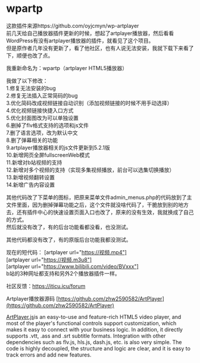 # wpartp

这款插件来源https://github.com/oyjcmyn/wp-artplayer  
前几天给自己播放器插件更新的时候，想起了artplayer播放器，然后看看WordPress有没有artplayer播放器的插件，就看见了这个项目。  
但是原作者几年没有更新了，看了他社区，也有人说无法安装，我就下载下来看了下，顺便也改了点。  
  


我重新命名为：wpartp（artplayer HTML5播放器）  

我做了以下修改：  
1.修复无法安装的bug  
2.修复无法插入正常简码的bug  
3.优化简码改成视频链接自动识别（添加视频链接的时候不用手动选择）  
4.优化视频链接快捷入口方式  
5.优化封面图改为可以单独设置  
6.删掉了flv格式支持的选项和js文件  
7.删了语言选项，改为默认中文  
8.删了弹幕相关的功能  
9.artplayer播放器相关的js文件更新到5.2.1版  
10.新增网页全屏fullscreenWeb模式  
11.新增对b站视频的支持  
12.新增对多个视频的支持（实现多集视频播放，前台可以选集切换播放）  
13.新增视频翻转设置  
14.新增广告内容设置  

其他代码改了下菜单的图标，把原来菜单文件admin_menus.php的代码放到了主文件里面，因为删掉弹幕功能之后，这个文件就没啥代码了，干脆放到别的地方去，还有插件中心的快速设置页面入口也改了，原来的没有生效，我就换成了自己的方式。  
然后就没有改了，有的后台功能看都没看，也没测试。  



其他代码都没有改了，有的原版后台功能我都没测试。  

现在的短代码： 
[artplayer url="https://视频.mp4"]  
[artplayer url="https://视频.m3u8"]  
[artplayer url="https://www.bilibili.com/video/BVxxx"]  
b站的3种网址都支持和另外2个播放器插件一样。

社区反馈：https://iticu.icu/forum


Artplayer播放器源码 [https://github.com/zhw2590582/ArtPlayer](https://github.com/zhw2590582/ArtPlayer)

[ArtPlayer.js](https://artplayer.org/)is an easy-to-use and feature-rich HTML5 video player, and most of the player's functional controls support customization, which makes it easy to connect with your business logic. In addition, it directly supports .vtt, .ass and .srt subtitle formats. Integration with other dependencies such as flv.js, hls.js, dash.js, etc. is also very simple. The code is highly decoupled, the structure and logic are clear, and it is easy to track errors and add new features.
